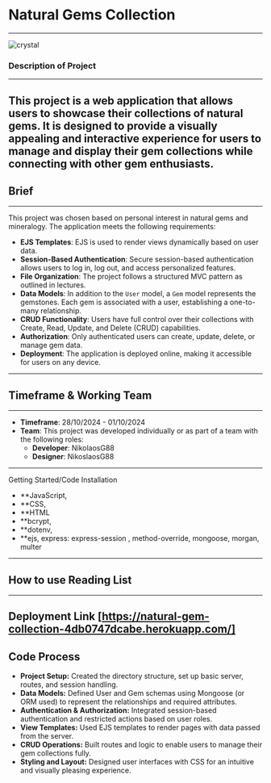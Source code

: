 # Natural Gems Collection
---
![crystal](https://github.com/user-attachments/assets/19b8550a-23a0-4b97-9dc5-5f1a405b81ff)

### Description of Project
---
This project is a web application that allows users to showcase their collections of natural gems. It is designed to provide a visually appealing and interactive experience for users to manage and display their gem collections while connecting with other gem enthusiasts.
---
## Brief
---
This project was chosen based on personal interest in natural gems and mineralogy. The application meets the following requirements:

- **EJS Templates**: EJS is used to render views dynamically based on user data.
- **Session-Based Authentication**: Secure session-based authentication allows users to log in, log out, and access personalized features.
- **File Organization**: The project follows a structured MVC pattern as outlined in lectures.
- **Data Models**: In addition to the `User` model, a `Gem` model represents the gemstones. Each gem is associated with a user, establishing a one-to-many relationship.
- **CRUD Functionality**: Users have full control over their collections with Create, Read, Update, and Delete (CRUD) capabilities.
- **Authorization**: Only authenticated users can create, update, delete, or manage gem data.
- **Deployment**: The application is deployed online, making it accessible for users on any device.

---

## Timeframe & Working Team
---
- **Timeframe**: 28/10/2024 - 01/10/2024
- **Team**: This project was developed individually or as part of a team with the following roles:
  - **Developer**: NikolaosG88
  - **Designer**: NikoslaosG88
 
---
Getting Started/Code Installation
- **JavaScript, 
- **CSS, 
- **HTML 
- **bcrypt, 
- **dotenv, 
- **ejs, 
express: express-session ,
method-override, 
mongoose, 
morgan, 
multer
---
How to use Reading List
---
---
Deployment Link
[https://natural-gem-collection-4db0747dcabe.herokuapp.com/]
---
Code Process
---
- **Project Setup:** Created the directory structure, set up basic server, routes, and session handling.
- **Data Models:** Defined User and Gem schemas using Mongoose (or ORM used) to represent the relationships and required attributes.
- **Authentication & Authorization:** Integrated session-based authentication and restricted actions based on user roles.
- **View Templates:** Used EJS templates to render pages with data passed from the server.
- **CRUD Operations:** Built routes and logic to enable users to manage their gem collections fully.
- **Styling and Layout:** Designed user interfaces with CSS for an intuitive and visually pleasing experience.
